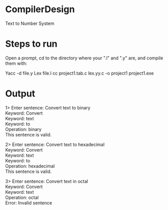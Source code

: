 # CompilerDesign
Text to Number System
# Steps to run
Open a prompt, cd to the directory where your ".l" and ".y" are, and compile them with:  
  
Yacc -d file.y Lex file.l  cc project1.tab.c lex.yy.c -o project1 
project1.exe  

# Output
1> Enter sentence: Convert text to binary\
   Keyword: Convert\
   Keyword: text\
   Keyword: to\
   Operation: binary\
   This sentence is valid.

2> Enter sentence: Convert text to hexadecimal\
   Keyword: Convert\
   Keyword: text\
   Keyword: to\
   Operation: hexadecimal\
   This sentence is valid.

3> Enter sentence: Convert text in octal\
   Keyword: Convert\
   Keyword: text\
   Operation: octal\
   Error: Invalid sentence

